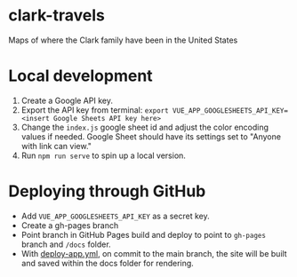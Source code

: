 # clark-travels
 Maps of where the Clark family have been in the United States

# Local development
1. Create a Google API key.
2. Export the API key from terminal:
  `export VUE_APP_GOOGLESHEETS_API_KEY=<insert Google Sheets API key here>`
3. Change the `index.js` google sheet id and adjust the color encoding values if needed. Google Sheet should have its settings set to "Anyone with link can view."
4. Run `npm run serve` to spin up a local version.


# Deploying through GitHub
* Add `VUE_APP_GOOGLESHEETS_API_KEY` as a secret key.
* Create a gh-pages branch
* Point branch in GitHub Pages build and deploy to point to `gh-pages` branch and `/docs` folder.
* With [deploy-app.yml](https://github.com/flaneuse/clark-travels/blob/main/.github/workflows/deploy-app.yml), on commit to the main branch, the site will be built and saved within the docs folder for rendering.
